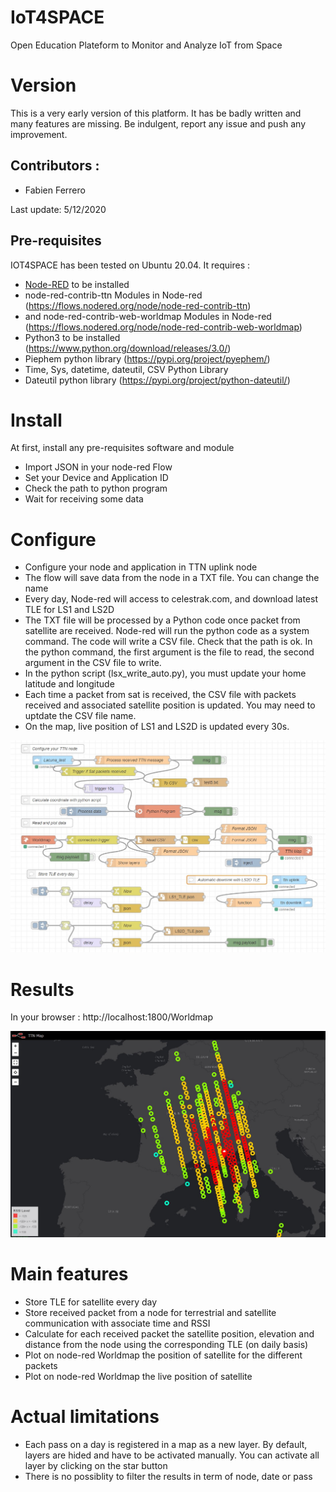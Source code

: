 # IoT4SPACE
Open Education Plateform to Monitor and Analyze IoT from Space 

# Version
This is a very early version of this platform. It has be badly written and many features are missing.
Be indulgent, report any issue and push any improvement.

## Contributors :
* Fabien Ferrero

Last update: 5/12/2020

## Pre-requisites

IOT4SPACE has been tested on Ubuntu 20.04.
It requires :
* [Node-RED](https://nodered.org) to be installed
* node-red-contrib-ttn Modules in Node-red (https://flows.nodered.org/node/node-red-contrib-ttn)
* and node-red-contrib-web-worldmap Modules in Node-red (https://flows.nodered.org/node/node-red-contrib-web-worldmap)
* Python3 to be installed (https://www.python.org/download/releases/3.0/)
* Piephem python library (https://pypi.org/project/pyephem/)
* Time, Sys, datetime, dateutil, CSV Python Library
* Dateutil python library (https://pypi.org/project/python-dateutil/)

# Install

At first, install any pre-requisites software and module

* Import JSON in your node-red Flow
* Set your Device and Application ID
* Check the path to python program
* Wait for receiving some data

# Configure

* Configure your node and application in TTN uplink node
* The flow will save data from the node in a TXT file. You can change the name
* Every day, Node-red will access to celestrak.com, and download latest TLE for LS1 and LS2D
* The TXT file will be processed by a Python code once packet from satellite are received. Node-red will run the python code as a system command. The code will write a CSV file. Check that the path is ok. In the python command, the first argument is the file to read, the second argument in the CSV file to write.
* In the python script (lsx_write_auto.py), you must update your home latitude and longitude
* Each time a packet from sat is received, the CSV file with packets received and associated satellite position is updated. You may need to uptdate the CSV file name.
* On the map, live position of LS1 and LS2D is updated every 30s.

![Map](https://github.com/FabienFerrero/IoT4SPACE/blob/master/doc/node-red.jpg)

# Results

In your browser : http://localhost:1800/Worldmap

![Map](https://github.com/FabienFerrero/IoT4SPACE/blob/master/doc/LS1_map_Antibes_test5.jpg)

# Main features
* Store TLE for satellite every day
* Store received packet from a node for terrestrial and satellite communication with associate time and RSSI
* Calculate for each received packet the satellite position, elevation and distance from the node using the corresponding TLE (on daily basis)
* Plot on node-red Worldmap the position of satellite for the different packets
* Plot on node-red Worldmap the live position of satellite

# Actual limitations

* Each pass on a day is registered in a map as a new layer. By default, layers are hided and have to be activated manually. You can activate all layer by clicking on the star button
* There is no possiblity to filter the results in term of node, date or pass




